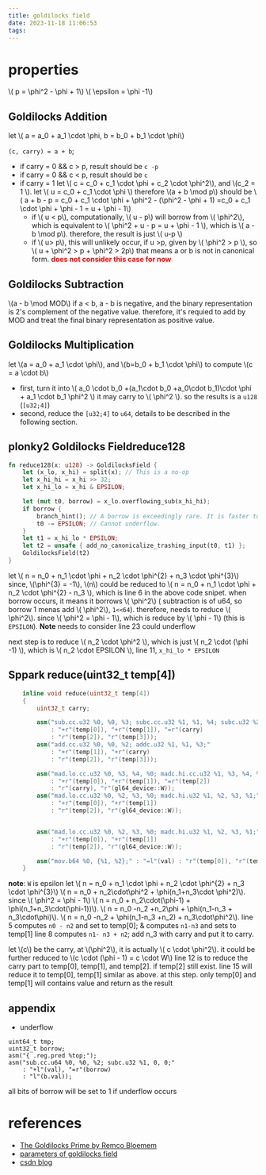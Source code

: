 ```yaml
---
title: goldilocks field
date: 2023-11-18 11:06:53
tags:
---
```



<script
  src="https://cdn.mathjax.org/mathjax/latest/MathJax.js?config=TeX-AMS-MML_HTMLorMML"
  type="text/javascript">
</script>

# properties
\\( p = \phi^2 - \phi + 1\\)
\\( \epsilon  = \phi -1\\)

## Goldilocks Addition
let \\( a = a_0 + a_1 \cdot \phi, b = b_0 + b_1 \cdot \phi\\)

`(c, carry) = a + b`;
- if carry = 0 && c > p, result should be `c -p`
- if carry = 0 && c < p, result should be `c`
- if carry = 1 
let \\( c = c_0 + c_1 \cdot \phi + c_2 \cdot \phi^2\\), and \\(c_2 = 1 \\). let \\( u = c_0 + c_1 \cdot \phi \\)
therefore \\(a + b \mod p\\) should be \\( a + b - p = c_0 + c_1 \cdot \phi + \phi^2 - (\phi^2 - \phi + 1) =c_0 + c_1 \cdot \phi + \phi - 1 = u + \phi - 1\\) 
  - if \\( u  <  p\\), computationally, \\( u  -  p\\) will borrow from \\( \phi^2\\), which is equivalent to
  \\( \phi^2 + u - p = u + \phi - 1  \\), which is \\( a - b \mod p\\). therefore, the result is just \\( u-p \\)
  - if \\( u> p\\), this will unlikely occur, if u >p, given by \\( \phi^2 > p \\), so \\( u + \phi^2 > p + \phi^2 > 2p\\) that means a or b is not in canonical form. <span style="color:red">**does not consider this case for now**</span>

## Goldilocks Subtraction
\\(a - b \mod MOD\\)
if a < b, a - b is negative, and the binary representation is 2's complement of the negative value. therefore, it's requied to add by MOD and treat the final binary representation as positive value.

## Goldilocks Multiplication
let \\(a = a_0 + a_1 \cdot \phi\\), and \\(b=b_0 + b_1 \cdot \phi\\)
to compute \\(c = a \cdot b\\)
- first, turn it into \\( a_0 \cdot b_0 +(a_1\cdot b_0 +a_0\cdot b_1)\cdot \phi + a_1 \cdot b_1 \phi^2 \\)
it may carry to \\( \phi^2 \\). so the results is a `u128` (`[u32;4]`)
- second, reduce the `[u32;4]` to `u64`, details to be described in the following section.
## plonky2 Goldilocks Fieldreduce128
```rust
fn reduce128(x: u128) -> GoldilocksField {
    let (x_lo, x_hi) = split(x); // This is a no-op
    let x_hi_hi = x_hi >> 32;
    let x_hi_lo = x_hi & EPSILON;

    let (mut t0, borrow) = x_lo.overflowing_sub(x_hi_hi);
    if borrow {
        branch_hint(); // A borrow is exceedingly rare. It is faster to branch.
        t0 -= EPSILON; // Cannot underflow.
    }
    let t1 = x_hi_lo * EPSILON;
    let t2 = unsafe { add_no_canonicalize_trashing_input(t0, t1) };
    GoldilocksField(t2)
}
```

let \\( n = n_0 + n_1 \cdot \phi + n_2 \cdot \phi^{2} + n_3 \cdot \phi^{3}\\)
since, \\(\phi^{3} = -1\\), \\(n\\) could be reduced to \\( n = n_0 + n_1 \cdot \phi + n_2 \cdot \phi^{2} - n_3  \\),
which is line 6 in the above code snipet. when borrow occurs, it means it borrows \\( \phi^2\\) ( subtraction is of u64, so borrow 1 menas add \\( \phi^2\\), `1<<64`). therefore, needs to reduce \\( \phi^2\\). since \\( \phi^2 = \phi - 1\\), which is reduce by \\( \phi - 1\\) (this is `EPSILON`). 
**Note** needs to consider line 23 could underflow

next step is to reduce \\( n_2 \cdot \phi^2 \\), which is just \\( n_2 \cdot (\phi -1)  \\), which is \\( n_2 \cdot EPSILON  \\), line 11, `x_hi_lo * EPSILON`


## Sppark reduce(uint32_t temp[4])
```cpp
    inline void reduce(uint32_t temp[4])
    {
        uint32_t carry;

        asm("sub.cc.u32 %0, %0, %3; subc.cc.u32 %1, %1, %4; subc.u32 %2, 0, 0;"
            : "+r"(temp[0]), "+r"(temp[1]), "=r"(carry)
            : "r"(temp[2]), "r"(temp[3]));
        asm("add.cc.u32 %0, %0, %2; addc.u32 %1, %1, %3;"
            : "+r"(temp[1]), "+r"(carry)
            : "r"(temp[2]), "r"(temp[3]));

        asm("mad.lo.cc.u32 %0, %3, %4, %0; madc.hi.cc.u32 %1, %3, %4, %1; addc.u32 %2, 0, 0;"
            : "+r"(temp[0]), "+r"(temp[1]), "=r"(temp[2])
            : "r"(carry), "r"(gl64_device::W));
        asm("mad.lo.cc.u32 %0, %2, %3, %0; madc.hi.u32 %1, %2, %3, %1;"
            : "+r"(temp[0]), "+r"(temp[1])
            : "r"(temp[2]), "r"(gl64_device::W));


        asm("mad.lo.cc.u32 %0, %2, %3, %0; madc.hi.u32 %1, %2, %3, %1;"
            : "+r"(temp[0]), "+r"(temp[1])
            : "r"(temp[2]), "r"(gl64_device::W));

        asm("mov.b64 %0, {%1, %2};" : "=l"(val) : "r"(temp[0]), "r"(temp[1]));
    }

```
**note**: `W` is epsilon
let \\( n = n_0 + n_1 \cdot \phi + n_2 \cdot \phi^{2} + n_3 \cdot \phi^{3}\\) 
\\( n = n_0 + n_2\cdot\phi^2 + \phi(n_1+n_3\cdot \phi^2)\\).
since \\( \phi^2 = \phi - 1\\)
\\( n = n_0 + n_2\cdot(\phi-1) + \phi(n_1+n_3\cdot(\phi-1))\\).
\\( n = n_0 -n_2 +n_2\phi + \phi(n_1-n_3 + n_3\cdot\phi)\\).
\\( n = n_0 -n_2 + \phi(n_1-n_3 +n_2) + n_3\cdot\phi^2\\).
line 5 computes `n0 - n2` and set to temp[0]; & computes `n1-n3` and sets to temp[1]
line 8 computes `n1- n3 + n2`; add n_3 with carry and put it to carry.

let \\(c\\) be the carry, at \\(\phi^2\\), it is actually \\( c \cdot \phi^2\\). it could be further reduced to  \\(c \cdot (\phi - 1) = c \cdot W\\)
line 12 is to reduce the carry part to temp[0], temp[1], and temp[2].
if temp[2] still exist. line 15 will reduce it to temp[0], temp[1] similar as above.
at this step. only temp[0] and temp[1] will contains value and return as the result


## appendix
- underflow
```
uint64_t tmp;
uint32_t borrow;
asm("{ .reg.pred %top;");
asm("sub.cc.u64 %0, %0, %2; subc.u32 %1, 0, 0;"
    : "+l"(val), "=r"(borrow)
    : "l"(b.val));
```
all bits of borrow will be set to 1 if underflow occurs

# references
- [The Goldilocks Prime by Remco Bloemem](https://xn--2-umb.com/22/goldilocks/)
- [parameters of goldilocks field](https://cronokirby.com/notes/2022/09/the-goldilocks-field/)
- [csdn blog](https://blog.csdn.net/mutourend/article/details/126407028)